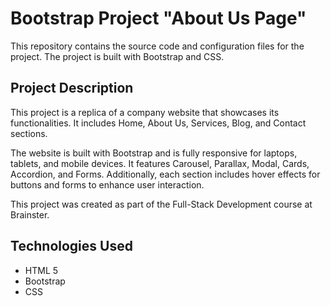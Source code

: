 # Bootstrap Project "About Us Page"

This repository contains the source code and configuration files for the project. The project is built with Bootstrap and CSS.

## Project Description

This project is a replica of a company website that showcases its functionalities. It includes Home, About Us, Services, Blog, and Contact sections.

The website is built with Bootstrap and is fully responsive for laptops, tablets, and mobile devices. It features Carousel, Parallax, Modal, Cards, Accordion, and Forms. Additionally, each section includes hover effects for buttons and forms to enhance user interaction.

This project was created as part of the Full-Stack Development course at Brainster.

## Technologies Used
- HTML 5
- Bootstrap
- CSS
